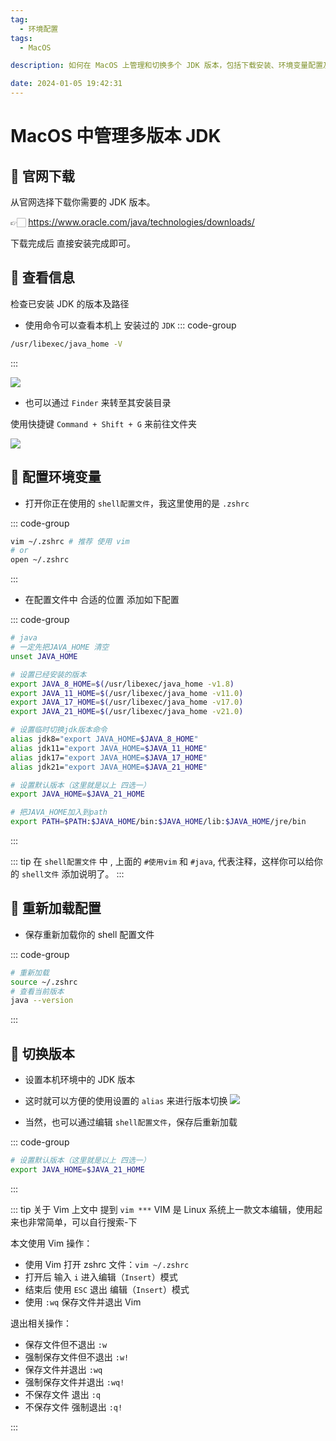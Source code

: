 ```yaml
---
tag:
  - 环境配置
tags:
  - MacOS

description: 如何在 MacOS 上管理和切换多个 JDK 版本，包括下载安装、环境变量配置及版本切换方法。

date: 2024-01-05 19:42:31
---
```


# MacOS 中管理多版本 JDK

## 🔌 官网下载

从官网选择下载你需要的 JDK 版本。

👉🏻 https://www.oracle.com/java/technologies/downloads/

下载完成后 直接安装完成即可。

## 🔌 查看信息

检查已安装 JDK 的版本及路径

- 使用命令可以查看本机上 安装过的 `JDK`
  ::: code-group

```bash
/usr/libexec/java_home -V
```

:::

![](http://images.qiuyouyou.cn/notes/jdk-version.jpg)

- 也可以通过 `Finder` 来转至其安装目录

使用快捷键 `Command + Shift + G` 来前往文件夹

![](http://images.qiuyouyou.cn/notes/jdk-finder.jpg)

## 🔌 配置环境变量

- 打开你正在使用的 `shell配置文件`，我这里使用的是 `.zshrc`

::: code-group

```bash
vim ~/.zshrc # 推荐 使用 vim
# or
open ~/.zshrc
```

:::

- 在配置文件中 合适的位置 添加如下配置

::: code-group

```bash
# java
# 一定先把JAVA_HOME 清空
unset JAVA_HOME

# 设置已经安装的版本
export JAVA_8_HOME=$(/usr/libexec/java_home -v1.8)
export JAVA_11_HOME=$(/usr/libexec/java_home -v11.0)
export JAVA_17_HOME=$(/usr/libexec/java_home -v17.0)
export JAVA_21_HOME=$(/usr/libexec/java_home -v21.0)

# 设置临时切换jdk版本命令
alias jdk8="export JAVA_HOME=$JAVA_8_HOME"
alias jdk11="export JAVA_HOME=$JAVA_11_HOME"
alias jdk17="export JAVA_HOME=$JAVA_17_HOME"
alias jdk21="export JAVA_HOME=$JAVA_21_HOME"

# 设置默认版本（这里就是以上 四选一）
export JAVA_HOME=$JAVA_21_HOME

# 把JAVA_HOME加入到path
export PATH=$PATH:$JAVA_HOME/bin:$JAVA_HOME/lib:$JAVA_HOME/jre/bin
```

:::

::: tip
在 `shell配置文件` 中 , 上面的 `#使用vim` 和 `#java`, 代表注释，这样你可以给你的 `shell文件` 添加说明了。
:::

## 🔌 重新加载配置

- 保存重新加载你的 shell 配置文件

::: code-group

```bash
# 重新加载
source ~/.zshrc
# 查看当前版本
java --version
```

:::

## 🔌 切换版本

- 设置本机环境中的 JDK 版本

- 这时就可以方便的使用设置的 `alias` 来进行版本切换
  ![](http://images.qiuyouyou.cn/notes/jdk-alias.jpg)

- 当然，也可以通过编辑 `shell配置文件`，保存后重新加载

::: code-group

```bash
# 设置默认版本（这里就是以上 四选一）
export JAVA_HOME=$JAVA_21_HOME
```

:::

::: tip 关于 Vim
上文中 提到 `vim ***` VIM 是 Linux 系统上一款文本编辑，使用起来也非常简单，可以自行搜索-下

本文使用 Vim 操作：

- 使用 Vim 打开 zshrc 文件：`vim ~/.zshrc`
- 打开后 输入 `i` 进入编辑（`Insert`）模式
- 结束后 使用 `ESC` 退出 编辑（`Insert`）模式
- 使用 `:wq` 保存文件并退出 Vim

退出相关操作：

- 保存文件但不退出 `:w`
- 强制保存文件但不退出 `:w!`
- 保存文件并退出 `:wq`
- 强制保存文件并退出 `:wq!`
- 不保存文件 退出 `:q`
- 不保存文件 强制退出 `:q!`

:::
